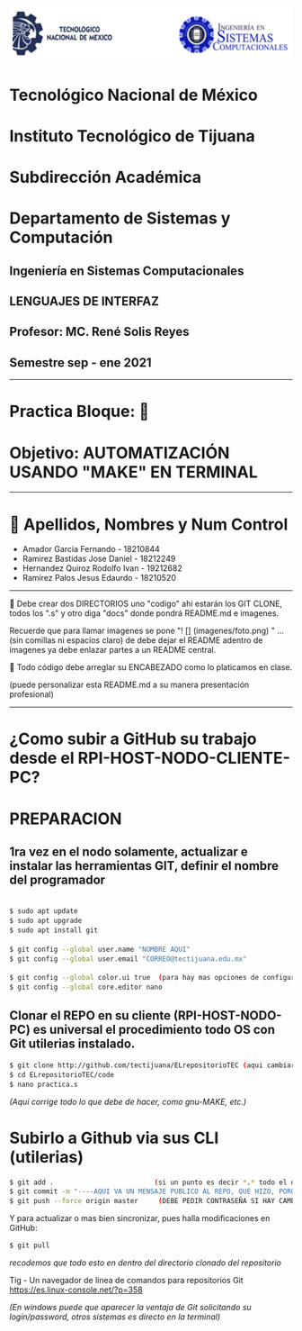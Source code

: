 ![](imagen/portadatcnm.png)

#    Tecnológico Nacional de México
#   Instituto Tecnológico de Tijuana
#        Subdirección Académica
# Departamento de Sistemas y Computación
##  Ingeniería en Sistemas Computacionales
##        LENGUAJES DE INTERFAZ
##   Profesor: MC. René Solis Reyes
##     Semestre sep - ene 2021
----
# Practica Bloque: 📝
# Objetivo:  AUTOMATIZACIÓN USANDO "MAKE" EN TERMINAL
----

# 📝 Apellidos, Nombres y Num Control
  - Amador Garcia Fernando  - 18210844
  - Ramirez Bastidas Jose Daniel - 18212249
  - Hernandez Quiroz Rodolfo Ivan - 19212682
  - Ramirez Palos Jesus Edaurdo - 18210520

-----

📝  Debe crear dos DIRECTORIOS uno  "codigo"  ahi estarán los GIT CLONE, todos los ".s" y otro diga "docs" donde pondrá README.md e imagenes.

Recuerde que para llamar imagenes se pone "! [] (imagenes/foto.png) "    ...(sin comillas ni espacios claro) de debe dejar el README adentro de imagenes ya debe enlazar partes a un README central.


📝  Todo código debe arreglar su ENCABEZADO como lo platicamos en clase.

(puede personalizar esta README.md a su manera presentación profesional)

---

# ¿Como subir a GitHub su trabajo desde el RPI-HOST-NODO-CLIENTE-PC?

# PREPARACION
## 1ra vez en el nodo solamente, actualizar e instalar las herramientas GIT, definir el nombre del programador
```bash

$ sudo apt update
$ sudo apt upgrade
$ sudo apt install git

$ git config --global user.name "NOMBRE AQUI"
$ git config --global user.email "CORREO@tectijuana.edu.mx"

$ git config --global color.ui true  (para hay mas opciones de configuración)
$ git config --global core.editor nano
```

## Clonar el REPO en su cliente (RPI-HOST-NODO-PC) es universal el procedimiento todo OS con Git utilerias instalado.
```bash
$ git clone http://github.com/tectijuana/ELrepositorioTEC (aqui cambiar claro)
$ cd ELrepositorioTEC/code
$ nano practica.s
```

_(Aqui corrige todo lo que debe de hacer, como  gnu-MAKE, etc.)_

# Subirlo a Github via sus CLI (utilerias)

```bash
$ git add .                         (si un punto es decir *.* todo el directorio
$ git commit -m "----AQUI VA UN MENSAJE PUBLICO AL REPO, QUE HIZO, PORQUE,ETC------" (entre comillas)
$ git push --force origin master     (DEBE PEDIR CONTRASEÑA SI HAY CAMBIOS)
```

Y para actualizar o mas bien sincronizar, pues halla modificaciones en GitHub:
```bash
$ git pull
```
_recodemos que todo esto en dentro del directorio clonado del repositorio_

Tig - Un navegador de línea de comandos para repositorios Git
https://es.linux-console.net/?p=358

_(En windows puede que aparecer la ventaja de Git solicitando su login/password, otros sistemas es directo en la terminal)_


